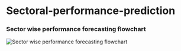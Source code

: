 # Sectoral-performance-prediction
### Sector wise performance forecasting flowchart
![Sector wise performance forecasting flowchart](https://mega.nz/file/LZBS3RoA#FlIPZ_BADGPMbMxcoDowAtABBbxBvmCzzO5UzBO1uKA)
